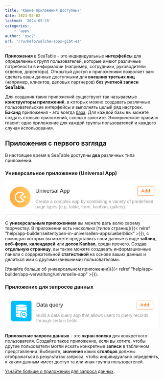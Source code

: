 ```yaml
---
title: 'Какие приложения доступны?'
date: 2023-05-02
lastmod: '2024-05-15'
categories:
    - 'apps'
author: 'nsc2'
url: '/ru/help/welche-apps-gibt-es'
---
```


**Приложения** в SeaTable - это индивидуальные **интерфейсы** для определенных групп пользователей, которые имеют различные потребности в информации (например, сотрудники, руководители отделов, директора). Открытый доступ к приложениям позволяет вам сделать ваши данные доступными для **внешних третьих лиц** (например, клиентов, деловых партнеров) **без учетной записи SeaTable**.

Для создания таких приложений существуют так называемые **конструкторы приложений**, в которых можно создавать различные пользовательские интерфейсы и выполнять целый ряд настроек. **Бэкэнд** приложения - это всегда [база](https://seatable.io/ru/docs/arbeiten-mit-bases/bases/). Для каждой базы вы можете создать столько приложений, сколько захотите. Эмпирическое правило гласит: одно приложение для каждой группы пользователей и каждого случая использования.

## Приложения с первого взгляда

В настоящее время в SeaTable доступны **два** различных типа приложений.

### Универсальное приложение (Universal App)

![Универсальное приложение](images/universal-app-preview.png)

С **универсальным приложением** вы можете дать волю своему творчеству. В приложении есть несколько [типов страниц]({{< relref "help/app-builder/seitentypen-in-universellen-apps/ueberblick" >}}), с помощью которых вы можете представить свои данные в виде **таблиц**, **веб-форм**, **календарей** или **досок Kanban**, среди прочего. Создав **отдельную страницу**, вы также можете создавать информационные панели с содержательной **статистикой** на основе ваших данных и делиться ими с другими (внешними) пользователями.

[Узнайте больше об универсальном приложении]({{< relref "help/app-builder/app-verwaltung/universelle-app" >}}).

### Приложение для запросов данных

![Приложение для запросов данных](images/data-query-app-preview.png)

**Приложение запроса данных** - это **экран поиска** для конкретного пользователя. Создайте такое приложение, если вы хотите, чтобы другие пользователи могли искать конкретные **записи** в табличном представлении. Выберите, **значения** каких **столбцов** должны отображаться в результатах запроса, чтобы индивидуально определить, к каким данным имеет доступ та или иная группа пользователей.

[Узнайте больше о приложении для запроса данных](https://seatable.io/ru/docs/apps/datenabfrage-app/).
